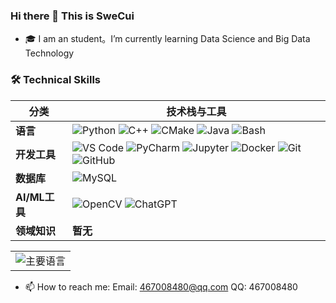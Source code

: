 ### Hi there 👋 This is SweCui

- 🎓 I am an student。I’m currently learning Data Science and Big Data Technology

### 🛠️ Technical Skills

| 分类                | 技术栈与工具 |
|--------------------|--------------------------------------------------------------------------------------------------------------------------------------------------------------------------------------------------------------------------------------------------------------------------------------------------------------------------------------------------------------------------------------------------------------------------------------------------------------------------------------------------------------------------------------------------------------------------------------------------------------------------------------------------------------------------------------------------------------------------------------------------------------------------------------------------------------------------------------------------------------------------|
| **语言**            | ![Python](https://img.shields.io/badge/Python-3776AB?style=flat&logo=python&logoColor=white) ![C++](https://img.shields.io/badge/C++-00599C?style=flat&logo=c%2B%2B&logoColor=white) ![CMake](https://img.shields.io/badge/CMake-064F8C?style=flat&logo=cmake&logoColor=white)  ![Java](https://img.shields.io/badge/Java-007396?style=flat&logo=openjdk&logoColor=white) ![Bash](https://img.shields.io/badge/Bash-4EAA25?style=flat&logo=gnu-bash&logoColor=white)|
| **开发工具**         | ![VS Code](https://img.shields.io/badge/VS_Code-007ACC?style=flat&logo=visual-studio-code&logoColor=white) ![PyCharm](https://img.shields.io/badge/PyCharm-000000?style=flat&logo=pycharm&logoColor=white) ![Jupyter](https://img.shields.io/badge/Jupyter-F37626?style=flat&logo=jupyter&logoColor=white) ![Docker](https://img.shields.io/badge/Docker-2496ED?style=flat&logo=docker&logoColor=white) ![Git](https://img.shields.io/badge/Git-F05032?style=flat&logo=git&logoColor=white) ![GitHub](https://img.shields.io/badge/GitHub-181717?style=flat&logo=github&logoColor=white)|
| **数据库**           | ![MySQL](https://img.shields.io/badge/MySQL-4479A1?style=flat&logo=mysql&logoColor=white)|
| **AI/ML工具**        | ![OpenCV](https://img.shields.io/badge/OpenCV-5C3EE8?style=flat&logo=opencv&logoColor=white) ![ChatGPT](https://img.shields.io/badge/ChatGPT-412991?style=flat&logo=openai&logoColor=white)|
| **领域知识**         | **暂无**|

<table>
  <tr>
<!--     <td><img src="https://github-readme-stats.vercel.app/api?username=SweCui&theme=radical&show_icons=true" alt="GitHub统计" /></td> -->
    <td><img src="https://github-readme-stats.vercel.app/api/top-langs/?username=SweCui&theme=gradient&layout=compact" alt="主要语言" /></td>
  </tr>
</table>

- 📫 How to reach me: Email: 467008480@qq.com QQ: 467008480
